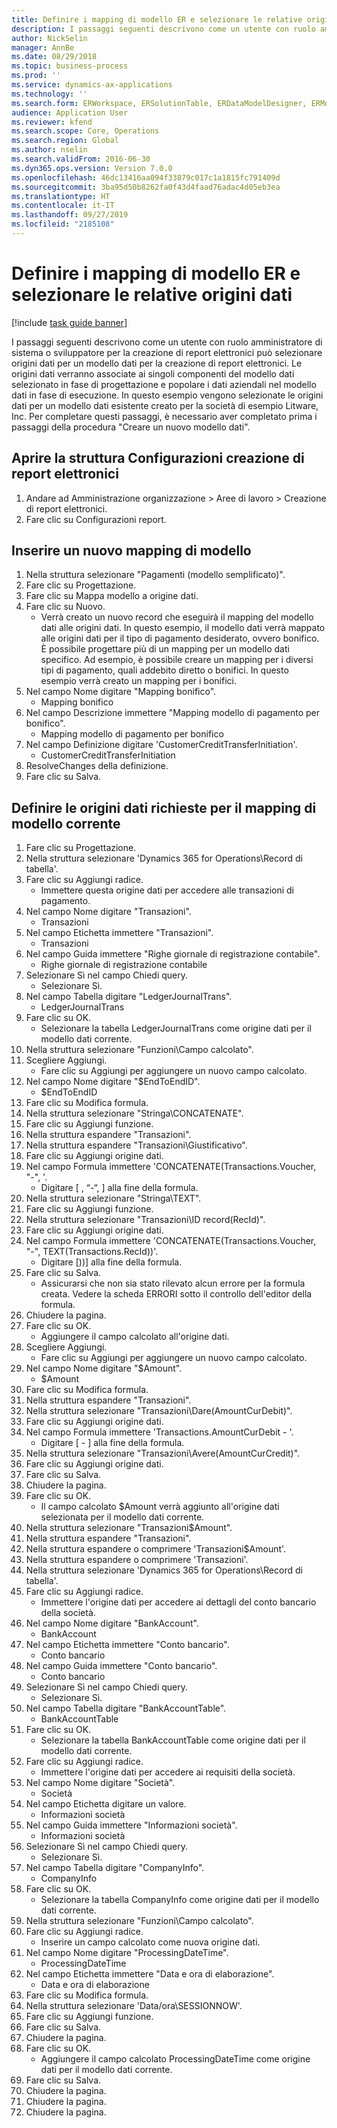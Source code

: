 ```yaml
---
title: Definire i mapping di modello ER e selezionare le relative origini dati
description: I passaggi seguenti descrivono come un utente con ruolo amministratore di sistema o sviluppatore per la creazione di report elettronici può selezionare origini dati per un modello dati per la creazione di report elettronici.
author: NickSelin
manager: AnnBe
ms.date: 08/29/2018
ms.topic: business-process
ms.prod: ''
ms.service: dynamics-ax-applications
ms.technology: ''
ms.search.form: ERWorkspace, ERSolutionTable, ERDataModelDesigner, ERModelMappingTable, ERModelMappingDesigner, ERExpressionDesignerFormula
audience: Application User
ms.reviewer: kfend
ms.search.scope: Core, Operations
ms.search.region: Global
ms.author: nselin
ms.search.validFrom: 2016-06-30
ms.dyn365.ops.version: Version 7.0.0
ms.openlocfilehash: 46dc13416aa094f33879c017c1a1815fc791409d
ms.sourcegitcommit: 3ba95d50b8262fa0f43d4faad76adac4d05eb3ea
ms.translationtype: HT
ms.contentlocale: it-IT
ms.lasthandoff: 09/27/2019
ms.locfileid: "2185108"
---
```

# <a name="define-er-model-mappings-and-select-data-sources-for-them"></a>Definire i mapping di modello ER e selezionare le relative origini dati

[!include [task guide banner](../../includes/task-guide-banner.md)]

I passaggi seguenti descrivono come un utente con ruolo amministratore di sistema o sviluppatore per la creazione di report elettronici può selezionare origini dati per un modello dati per la creazione di report elettronici. Le origini dati verranno associate ai singoli componenti del modello dati selezionato in fase di progettazione e popolare i dati aziendali nel modello dati in fase di esecuzione. In questo esempio vengono selezionate le origini dati per un modello dati esistente creato per la società di esempio Litware, Inc. Per completare questi passaggi, è necessario aver completato prima i passaggi della procedura "Creare un nuovo modello dati".


## <a name="open-the-electronic-reporting-configurations-tree"></a>Aprire la struttura Configurazioni creazione di report elettronici
1. Andare ad Amministrazione organizzazione > Aree di lavoro > Creazione di report elettronici.
2. Fare clic su Configurazioni report.

## <a name="insert-a-new-model-mapping"></a>Inserire un nuovo mapping di modello
1. Nella struttura selezionare "Pagamenti (modello semplificato)".
2. Fare clic su Progettazione.
3. Fare clic su Mappa modello a origine dati.
4. Fare clic su Nuovo.
    * Verrà creato un nuovo record che eseguirà il mapping del modello dati alle origini dati. In questo esempio, il modello dati verrà mappato alle origini dati per il tipo di pagamento desiderato, ovvero bonifico.     È possibile progettare più di un mapping per un modello dati specifico. Ad esempio, è possibile creare un mapping per i diversi tipi di pagamento, quali addebito diretto o bonifici. In questo esempio verrà creato un mapping per i bonifici.  
5. Nel campo Nome digitare "Mapping bonifico".
    * Mapping bonifico  
6. Nel campo Descrizione immettere "Mapping modello di pagamento per bonifico".
    * Mapping modello di pagamento per bonifico  
7. Nel campo Definizione digitare 'CustomerCreditTransferInitiation'.
    * CustomerCreditTransferInitiation  
8. ResolveChanges della definizione.
9. Fare clic su Salva.

## <a name="define-required-data-sources-for-the-current-model-mapping"></a>Definire le origini dati richieste per il mapping di modello corrente
1. Fare clic su Progettazione.
2. Nella struttura selezionare 'Dynamics 365 for Operations\Record di tabella'.
3. Fare clic su Aggiungi radice.
    * Immettere questa origine dati per accedere alle transazioni di pagamento.  
4. Nel campo Nome digitare "Transazioni".
    * Transazioni  
5. Nel campo Etichetta immettere "Transazioni".
    * Transazioni  
6. Nel campo Guida immettere "Righe giornale di registrazione contabile".
    * Righe giornale di registrazione contabile  
7. Selezionare Sì nel campo Chiedi query.
    * Selezionare Sì.  
8. Nel campo Tabella digitare "LedgerJournalTrans".
    * LedgerJournalTrans  
9. Fare clic su OK.
    * Selezionare la tabella LedgerJournalTrans come origine dati per il modello dati corrente.  
10. Nella struttura selezionare "Funzioni\Campo calcolato".
11. Scegliere Aggiungi.
    * Fare clic su Aggiungi per aggiungere un nuovo campo calcolato.  
12. Nel campo Nome digitare "$EndToEndID".
    * $EndToEndID  
13. Fare clic su Modifica formula.
14. Nella struttura selezionare "Stringa\CONCATENATE".
15. Fare clic su Aggiungi funzione.
16. Nella struttura espandere "Transazioni".
17. Nella struttura espandere "Transazioni\Giustificativo".
18. Fare clic su Aggiungi origine dati.
19. Nel campo Formula immettere 'CONCATENATE(Transactions.Voucher, "-", '.
    * Digitare [ , “-“, ] alla fine della formula.  
20. Nella struttura selezionare "Stringa\TEXT".
21. Fare clic su Aggiungi funzione.
22. Nella struttura selezionare "Transazioni\ID record(RecId)".
23. Fare clic su Aggiungi origine dati.
24. Nel campo Formula immettere 'CONCATENATE(Transactions.Voucher, "-", TEXT(Transactions.RecId))'.
    * Digitare [))] alla fine della formula.  
25. Fare clic su Salva.
    * Assicurarsi che non sia stato rilevato alcun errore per la formula creata. Vedere la scheda ERRORI sotto il controllo dell'editor della formula.  
26. Chiudere la pagina.
27. Fare clic su OK.
    * Aggiungere il campo calcolato all'origine dati.  
28. Scegliere Aggiungi.
    * Fare clic su Aggiungi per aggiungere un nuovo campo calcolato.  
29. Nel campo Nome digitare "$Amount".
    * $Amount  
30. Fare clic su Modifica formula.
31. Nella struttura espandere "Transazioni".
32. Nella struttura selezionare "Transazioni\Dare(AmountCurDebit)".
33. Fare clic su Aggiungi origine dati.
34. Nel campo Formula immettere 'Transactions.AmountCurDebit - '.
    * Digitare [ - ] alla fine della formula.  
35. Nella struttura selezionare "Transazioni\Avere(AmountCurCredit)".
36. Fare clic su Aggiungi origine dati.
37. Fare clic su Salva.
38. Chiudere la pagina.
39. Fare clic su OK.
    * Il campo calcolato $Amount verrà aggiunto all'origine dati selezionata per il modello dati corrente.  
40. Nella struttura selezionare "Transazioni\$Amount".
41. Nella struttura espandere "Transazioni".
42. Nella struttura espandere o comprimere 'Transazioni\$Amount'.
43. Nella struttura espandere o comprimere 'Transazioni'.
44. Nella struttura selezionare 'Dynamics 365 for Operations\Record di tabella'.
45. Fare clic su Aggiungi radice.
    * Immettere l'origine dati per accedere ai dettagli del conto bancario della società.  
46. Nel campo Nome digitare "BankAccount".
    * BankAccount  
47. Nel campo Etichetta immettere "Conto bancario".
    * Conto bancario  
48. Nel campo Guida immettere "Conto bancario".
    * Conto bancario  
49. Selezionare Sì nel campo Chiedi query.
    * Selezionare Sì.  
50. Nel campo Tabella digitare "BankAccountTable".
    * BankAccountTable  
51. Fare clic su OK.
    * Selezionare la tabella BankAccountTable come origine dati per il modello dati corrente.  
52. Fare clic su Aggiungi radice.
    * Immettere l'origine dati per accedere ai requisiti della società.  
53. Nel campo Nome digitare "Società".
    * Società  
54. Nel campo Etichetta digitare un valore.
    * Informazioni società  
55. Nel campo Guida immettere "Informazioni società".
    * Informazioni società  
56. Selezionare Sì nel campo Chiedi query.
    * Selezionare Sì.  
57. Nel campo Tabella digitare "CompanyInfo".
    * CompanyInfo  
58. Fare clic su OK.
    * Selezionare la tabella CompanyInfo come origine dati per il modello dati corrente.  
59. Nella struttura selezionare "Funzioni\Campo calcolato".
60. Fare clic su Aggiungi radice.
    * Inserire un campo calcolato come nuova origine dati.  
61. Nel campo Nome digitare "ProcessingDateTime".
    * ProcessingDateTime  
62. Nel campo Etichetta immettere "Data e ora di elaborazione".
    * Data e ora di elaborazione  
63. Fare clic su Modifica formula.
64. Nella struttura selezionare 'Data/ora\SESSIONNOW'.
65. Fare clic su Aggiungi funzione.
66. Fare clic su Salva.
67. Chiudere la pagina.
68. Fare clic su OK.
    * Aggiungere il campo calcolato ProcessingDateTime come origine dati per il modello dati corrente.  
69. Fare clic su Salva.
70. Chiudere la pagina.
71. Chiudere la pagina.
72. Chiudere la pagina.

